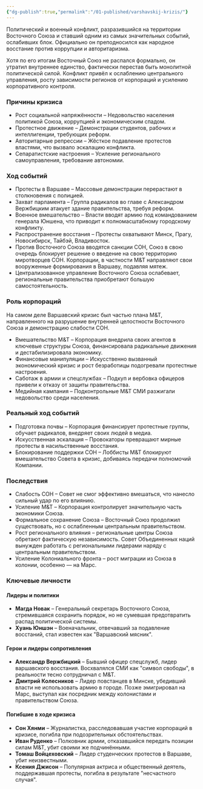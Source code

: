 ```yaml
---
{"dg-publish":true,"permalink":"/01-published/varshavskij-krizis/"}
---
```


Политический и военный конфликт, разразившийся на территории Восточного Союза и ставший одним из самых значительных событий, ослабивших блок. Официально он преподносился как народное восстание против коррупции и авторитаризма.

Хотя по его итогам Восточный Союз не распался формально, он утратил внутреннее единство, фактически перестав быть монолитной политической силой. Конфликт привёл к ослаблению центрального управления, росту зависимости регионов от корпораций и усилению корпоративного контроля.

### Причины кризиса

- Рост социальной напряжённости – Недовольство населения политикой Союза, коррупцией и экономическим спадом.
- Протестное движение – Демонстрации студентов, рабочих и интеллигенции, требующих реформ.
- Авторитарные репрессии – Жёсткое подавление протестов властями, что вызвало эскалацию конфликта.
- Сепаратистские настроения – Усиление регионального самоуправления, требование автономии.

### Ход событий

- Протесты в Варшаве – Массовые демонстрации перерастают в столкновения с полицией.
- Захват парламента – Группа радикалов во главе с Александром Вержбицким атакует здание правительства, требуя реформ.
- Военное вмешательство – Власти вводят армию под командованием генерала Юншена, что приводит к полномасштабному городскому конфликту.
- Распространение восстания – Протесты охватывают Минск, Прагу, Новосибирск, Тайбэй, Владивосток.
- Против Восточного Союза вводятся санкции СОН, Союз в свою очередь блокирует решение о введение на свою территорию миротворцев СОН. Корпорации, в частности M&T направляют свои вооруженные формирования в Варшаву, подавляя мятеж. 
- Централизованное управление Восточного Союза ослабевает, региональные правительства приобретают большую самостоятельность.
### Роль корпораций

На самом деле Варшавский кризис был частью плана M&T, направленного на разрушение внутренней целостности Восточного Союза и демонстрацию слабости СОН.

- Вмешательство M&T – Корпорация внедрила своих агентов в ключевые структуры Союза, финансировала радикальные движения и дестабилизировала экономику.
- Финансовые манипуляции – Искусственно вызванный экономический кризис и рост безработицы подогревали протестные настроения.
- Саботаж в армии и спецслужбах – Подкуп и вербовка офицеров привели к отказу от защиты правительства.
- Медийная кампания – Подконтрольные M&T СМИ разжигали недовольство среди населения.

### Реальный ход событий

- Подготовка почвы – Корпорация финансирует протестные группы, обучает радикалов, внедряет своих людей в медиа.
- Искусственная эскалация – Провокаторы превращают мирные протесты в насильственные восстания.
- Блокирование поддержки СОН – Лоббисты M&T блокируют вмешательство Совета в кризис, добиваясь передачи полномочий Компании.

### Последствия

- Слабость СОН – Совет не смог эффективно вмешаться, что нанесло сильный удар по его влиянию.
- Усиление M&T – Корпорация контролирует значительную часть экономики Союза.
- Формальное сохранение Союза – Восточный Союз продолжил существовать, но с ослабленным центральным правительством.
- Рост регионального влияния – региональные центры Союза обретают фактическую независимость. Совет Объединенных наций вынужден работать с региональными лидерами наряду с центральным правительством.
- Усиление Колониального фронта – рост миграции из Союза в колонии, особенно — на Марс. 

### Ключевые личности

#### Лидеры и политики

- **Магда Новак** – Генеральный секретарь Восточного Союза, стремившаяся сохранить порядок, но не сумевшая предотвратить распад политической системы.
- **Хуань Юншэн** – Военачальник, отвечавший за подавление восстаний, стал известен как "Варшавский мясник".

#### Герои и лидеры сопротивления

- **Александр Вержбицкий** – Бывший офицер спецслужб, лидер варшавского восстания. Восхвалялся СМИ как "символ свободы", в реальности тесно сотрудничал с M&T.
- **Дмитрий Колесников** – Лидер повстанцев в Минске, убедивший власти не использовать армию в городе. Позже эмигрировал на Марс, выступал как посредник между колонистами и правительством Союза.

#### Погибшие в ходе кризиса

- **Сон Хянми** – Журналистка, расследовавшая участие корпораций в кризисе, погибла при подозрительных обстоятельствах.
- **Иван Руденко** – Полковник армии, отказавшийся передать позиции силам M&T, убит своими же подчинёнными.
- **Томаш Войцеховский** – Лидер студенческих протестов в Варшаве, убит неизвестными.
- **Ксения Джисон** – Популярная актриса и общественный деятель, поддержавшая протесты, погибла в результате "несчастного случая".